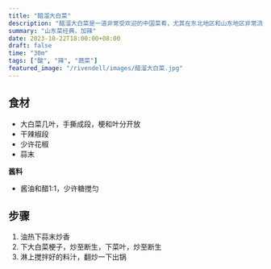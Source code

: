 ```yaml
---
title: "醋溜大白菜"
description: "醋溜大白菜是一道非常受欢迎的中国菜肴，尤其在东北地区和山东地区非常流行。"
summary: "山东菜经典，加辣"
date: 2023-10-22T18:00:00+08:00
draft: false
time: "30m"
tags: ["酸", "辣", "蔬菜"]
featured_image: "/rivendell/images/醋溜大白菜.jpg"
---
```


## 食材

- 大白菜几叶，手撕成段，梗和叶分开放
- 干辣椒段
- 少许花椒
- 蒜末

**酱料**

- 酱油和醋1:1，少许糖搅匀

## 步骤

1. 油热下蒜末炒香
2. 下大白菜梗子，炒至断生，下菜叶，炒至断生
3. 淋上搅拌好的料汁，翻炒一下出锅
